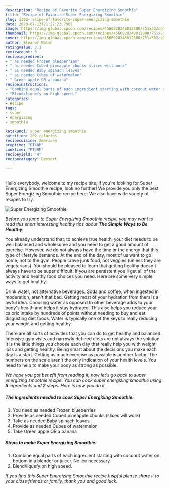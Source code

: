 ```yaml
---
description: "Recipe of Favorite Super Energizing Smoothie"
title: "Recipe of Favorite Super Energizing Smoothie"
slug: 1302-recipe-of-favorite-super-energizing-smoothie
date: 2020-07-13T21:27:23.790Z
image: https://img-global.cpcdn.com/recipes/4566928248012800/751x532cq70/super-energizing-smoothie-recipe-main-photo.jpg
thumbnail: https://img-global.cpcdn.com/recipes/4566928248012800/751x532cq70/super-energizing-smoothie-recipe-main-photo.jpg
cover: https://img-global.cpcdn.com/recipes/4566928248012800/751x532cq70/super-energizing-smoothie-recipe-main-photo.jpg
author: Eleanor Walsh
ratingvalue: 3.1
reviewcount: 3
recipeingredient:
- " as needed Frozen blueberries"
- " as needed Cubed pineapple chunks slices will work"
- " as needed Baby spinach leaves"
- " as needed Cubes of watermelon"
- " Green apple OR a banana"
recipeinstructions:
- "Combine equal parts of each ingredient starting with coconut water on bottom in a blender or juicer. No ice necessary."
- "Blend/liquefy on high speed."
categories:
- Recipe
tags:
- super
- energizing
- smoothie

katakunci: super energizing smoothie 
nutrition: 202 calories
recipecuisine: American
preptime: "PT40M"
cooktime: "PT49M"
recipeyield: "4"
recipecategory: Dessert

---
```

<br>
Hello everybody, welcome to my recipe site, if you're looking for Super Energizing Smoothie recipe, look no further! We provide you only the best Super Energizing Smoothie recipe here. We also have wide variety of recipes to try.
<br>


![Super Energizing Smoothie](https://img-global.cpcdn.com/recipes/4566928248012800/751x532cq70/super-energizing-smoothie-recipe-main-photo.jpg)

<i>Before you jump to Super Energizing Smoothie recipe, you may want to read this short interesting healthy tips about <strong>The Simple Ways to Be Healthy</strong>.</i>

You already understand that, to achieve true health, your diet needs to be well balanced and wholesome and you need to get a good amount of exercise. However, we do not always have the time or the energy that this type of lifestyle demands. At the end of the day, most of us want to go home, not to the gym. People crave junk food, not veggies (unless they are vegetarians). You should be pleased to learn that getting healthy doesn't always have to be super difficult. If you are persistent you'll get all of the activity and healthy food choices you need. Here are some very simple ways to get healthy.

Drink water, not alternative beverages. Soda and coffee, when ingested in moderation, aren't that bad. Getting most of your hydration from them is a awful idea. Choosing water as opposed to other beverage adds to your body's health and helps it stay hydrated. This also helps you reduce your caloric intake by hundreds of points without needing to buy and eat disgusting diet foods. Water is typically one of the keys to really reducing your weight and getting healthy.

There are all sorts of activities that you can do to get healthy and balanced. Intensive gym visits and narrowly defined diets are not always the solution. It is the little things you choose each day that really help you with weight loss and getting healthy. Being smart about the decisions you make each day is a start. Getting as much exercise as possible is another factor. The numbers on the scale aren't the only indication of your health levels. You need to help to make your body as strong as possible. 


<i>We hope you got benefit from reading it, now let's go back to super energizing smoothie recipe. You can cook super energizing smoothie using <strong>5</strong> ingredients and <strong>2</strong> steps. Here is how you do it.
</i>

##### The ingredients needed to cook Super Energizing Smoothie:

1. You need  as needed Frozen blueberries
1. Provide  as needed Cubed pineapple chunks (slices will work)
1. Take  as needed Baby spinach leaves
1. Provide  as needed Cubes of watermelon
1. Take  Green apple OR a banana


##### Steps to make Super Energizing Smoothie:

1. Combine equal parts of each ingredient starting with coconut water on bottom in a blender or juicer. No ice necessary.
1. Blend/liquefy on high speed.


<i>If you find this Super Energizing Smoothie recipe helpful please share it to your close friends or family, thank you and good luck.</i>

